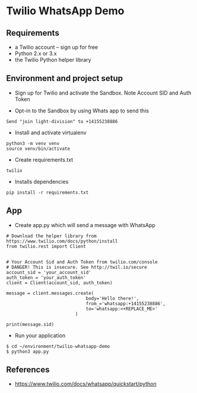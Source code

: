 # Twilio WhatsApp Demo

## Requirements
- a Twilio account – sign up for free
- Python 2.x or 3.x
- the Twilio Python helper library

## Environment and project setup
- Sign up for Twilio and activate the Sandbox. Note Account SID and Auth Token

- Opt-in to the Sandbox by using Whats app to send this 
```
Send "join light-division" to +14155238886
```

- Install and activate virtualenv
```
python3 -m venv venv
source venv/bin/activate
```

- Create requirements.txt
```
twilio
```

- Installs dependencies
```
pip install -r requirements.txt
```

## App
- Create app.py which will send a message with WhatsApp
```
# Download the helper library from https://www.twilio.com/docs/python/install
from twilio.rest import Client


# Your Account Sid and Auth Token from twilio.com/console
# DANGER! This is insecure. See http://twil.io/secure
account_sid = 'your_account_sid'
auth_token = 'your_auth_token'
client = Client(account_sid, auth_token)

message = client.messages.create(
                              body='Hello there!',
                              from_='whatsapp:+14155238886',
                              to='whatsapp:<+REPLACE_ME>'
                          )

print(message.sid)
```

- Run your application
```
$ cd ~/environment/twilio-whatsapp-demo
$ python3 app.py
```

## References
- https://www.twilio.com/docs/whatsapp/quickstart/python